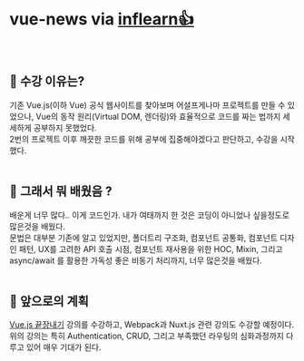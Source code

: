 # vue-news via [inflearn👍](https://www.inflearn.com/course/vue-js)

<br/>

## 📖 수강 이유는?

기존 Vue.js(이하 Vue) 공식 웹사이트를 찾아보며 어설프게나마 프로젝트를 만들 수 있었으나, Vue의 동작 원리(Virtual DOM, 렌더링)와 효율적으로 코드를 짜는 법까지 세세하게 공부하지 못했었다. <br/>
2번의 프로젝트 이후 깨끗한 코드를 위해 공부에 집중해야겠다고 판단하고, 수강을 시작했다.<br/><br/>

## 📍 그래서 뭐 배웠음 ?

배운게 너무 많다.. 이게 코드인가. 내가 여태까지 한 것은 코딩이 아니었나 싶을정도로 많은것을 배웠다. <br/>
문법은 대부분 기존에 알고 있었지만, 폴더트리 구조화, 컴포넌트 공통화, 컴포넌트 디자인 패턴, UX를 고려한 API 호출 시점, 컴포넌트 재사용을 위한 HOC, Mixin, 그리고 async/await 를 활용한 가독성 좋은 비동기 처리까지, 너무 많은것을 배웠다. <br/><br/>

## 🧷 앞으로의 계획

[Vue.js 끝장내기](https://www.inflearn.com/course/vue-js-%EB%81%9D%EB%82%B4%EA%B8%B0-%EC%BA%A1%ED%8B%B4%ED%8C%90%EA%B5%90#) 강의를 수강하고, Webpack과 Nuxt.js 관련 강의도 수강할 예정이다. <br/>
위의 강의는 특히 Authentication, CRUD, 그리고 부족했던 라우팅의 심화과정까지 다루고 있어 매우 기대가 된다.
